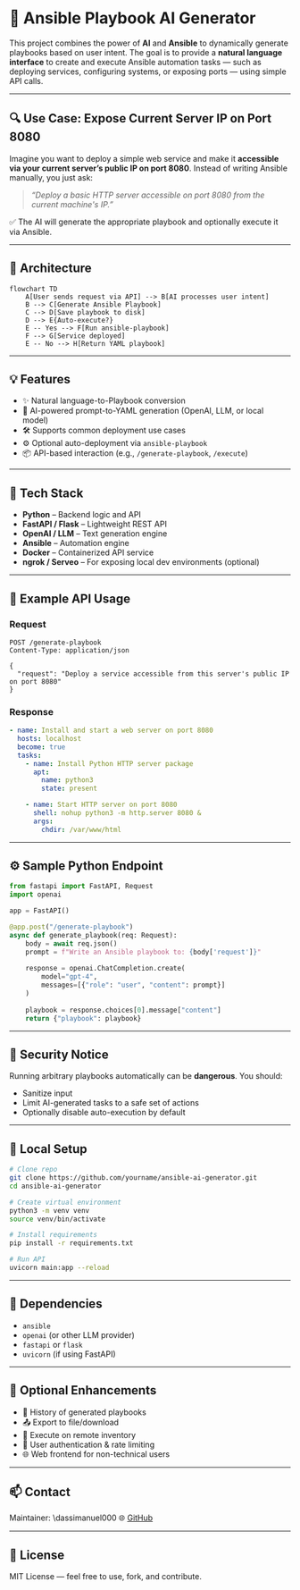 
# 🤖 Ansible Playbook AI Generator

This project combines the power of **AI** and **Ansible** to dynamically generate playbooks based on user intent. The goal is to provide a **natural language interface** to create and execute Ansible automation tasks — such as deploying services, configuring systems, or exposing ports — using simple API calls.

---

## 🔍 Use Case: Expose Current Server IP on Port 8080

Imagine you want to deploy a simple web service and make it **accessible via your current server’s public IP on port 8080**. Instead of writing Ansible manually, you just ask:

> _“Deploy a basic HTTP server accessible on port 8080 from the current machine's IP.”_

✅ The AI will generate the appropriate playbook and optionally execute it via Ansible.

---

## 🧠 Architecture

```mermaid
flowchart TD
    A[User sends request via API] --> B[AI processes user intent]
    B --> C[Generate Ansible Playbook]
    C --> D[Save playbook to disk]
    D --> E{Auto-execute?}
    E -- Yes --> F[Run ansible-playbook]
    F --> G[Service deployed]
    E -- No --> H[Return YAML playbook]
````

---

## 💡 Features

* ✨ Natural language-to-Playbook conversion
* 🧠 AI-powered prompt-to-YAML generation (OpenAI, LLM, or local model)
* 🛠️ Supports common deployment use cases
* ⚙️ Optional auto-deployment via `ansible-playbook`
* 📦 API-based interaction (e.g., `/generate-playbook`, `/execute`)

---

## 🧪 Tech Stack

* **Python** – Backend logic and API
* **FastAPI / Flask** – Lightweight REST API
* **OpenAI / LLM** – Text generation engine
* **Ansible** – Automation engine
* **Docker** – Containerized API service
* **ngrok / Serveo** – For exposing local dev environments (optional)

---

## 🧾 Example API Usage

### Request

```http
POST /generate-playbook
Content-Type: application/json

{
  "request": "Deploy a service accessible from this server's public IP on port 8080"
}
```

### Response

```yaml
- name: Install and start a web server on port 8080
  hosts: localhost
  become: true
  tasks:
    - name: Install Python HTTP server package
      apt:
        name: python3
        state: present

    - name: Start HTTP server on port 8080
      shell: nohup python3 -m http.server 8080 &
      args:
        chdir: /var/www/html
```

---

## ⚙️ Sample Python Endpoint

```python
from fastapi import FastAPI, Request
import openai

app = FastAPI()

@app.post("/generate-playbook")
async def generate_playbook(req: Request):
    body = await req.json()
    prompt = f"Write an Ansible playbook to: {body['request']}"
    
    response = openai.ChatCompletion.create(
        model="gpt-4",
        messages=[{"role": "user", "content": prompt}]
    )
    
    playbook = response.choices[0].message["content"]
    return {"playbook": playbook}
```

---

## 🔐 Security Notice

Running arbitrary playbooks automatically can be **dangerous**. You should:

* Sanitize input
* Limit AI-generated tasks to a safe set of actions
* Optionally disable auto-execution by default

---

## 🧪 Local Setup

```bash
# Clone repo
git clone https://github.com/yourname/ansible-ai-generator.git
cd ansible-ai-generator

# Create virtual environment
python3 -m venv venv
source venv/bin/activate

# Install requirements
pip install -r requirements.txt

# Run API
uvicorn main:app --reload
```

---

## 🧰 Dependencies

* `ansible`
* `openai` (or other LLM provider)
* `fastapi` or `flask`
* `uvicorn` (if using FastAPI)

---

## 📌 Optional Enhancements

* 🔁 History of generated playbooks
* 📤 Export to file/download
* 🔧 Execute on remote inventory
* 👥 User authentication & rate limiting
* 🌐 Web frontend for non-technical users

---

## 📫 Contact

Maintainer: \dassimanuel000
🌐 [GitHub](https://github.com/dassimanuel000)

---

## 📜 License

MIT License — feel free to use, fork, and contribute.


